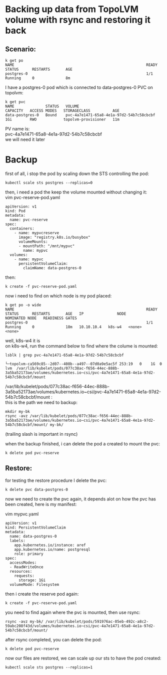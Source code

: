 # Backing up data from TopoLVM volume with rsync and restoring it back

## Scenario:

```
k get po
NAME                                                           READY   STATUS      RESTARTS       AGE
postgres-0                                                     1/1     Running     0              8m
```

I have a postgres-0 pod which is connected to data-postgres-0 PVC on topolvm:  
```
k get pvc
NAME              STATUS   VOLUME                                     CAPACITY   ACCESS MODES   STORAGECLASS          AGE
data-postgres-0   Bound    pvc-4a7e1471-65a8-4e1a-97d2-54b7c58cbcbf   1Gi        RWO            topolvm-provisioner   11m
```

PV name is:  
pvc-4a7e1471-65a8-4e1a-97d2-54b7c58cbcbf  
we will need it later  

# Backup  
first of all, i stop the pod by scaling down the STS controlling the pod:  
```
kubectl scale sts postgres --replicas=0
```

then, i need a pod the keep the volume mounted without changing it:  
vim pvc-reserve-pod.yaml  
```
apiVersion: v1
kind: Pod
metadata:
  name: pvc-reserve
spec:
  containers:
    - name: mypvcreserve
      image: "registry.k8s.io/busybox"
      volumeMounts:
      - mountPath: "/mnt/mypvc"
        name: mypvc
  volumes:
    - name: mypvc
      persistentVolumeClaim:
        claimName: data-postgres-0

```

then:  
```
k create -f pvc-reserve-pod.yaml
```

now i need to find on which node is my pod placed:  
```
k get po -o wide
NAME                                                           READY   STATUS      RESTARTS       AGE   IP               NODE                        NOMINATED NODE   READINESS GATES
postgres-0                                                     1/1     Running     0              18m   10.10.10.4   k8s-w4   <none>           <none>
```

well, k8s-w4 it is  
on k8s-w4, run the command below to find where the colume is mounted:
```
lsblk | grep pvc-4a7e1471-65a8-4e1a-97d2-54b7c58cbcbf

└─topolvm-ca569c85--2d07--408b--a497--07d0a9e5ac5f 253:19   0    1G  0 lvm  /var/lib/kubelet/pods/077c38ac-f656-44ec-888b-3a5ba52173ae/volumes/kubernetes.io~csi/pvc-4a7e1471-65a8-4e1a-97d2-54b7c58cbcbf/mount

```  

/var/lib/kubelet/pods/077c38ac-f656-44ec-888b-3a5ba52173ae/volumes/kubernetes.io~csi/pvc-4a7e1471-65a8-4e1a-97d2-54b7c58cbcbf/mount  :  
this is the path we need to backup:

```
mkdir my-bk
rsync -avz /var/lib/kubelet/pods/077c38ac-f656-44ec-888b-3a5ba52173ae/volumes/kubernetes.io~csi/pvc-4a7e1471-65a8-4e1a-97d2-54b7c58cbcbf/mount/ my-bk/
```

(trailing slash is important in rsync)  

when the backup finished, i can delete the pod a created to mount the pvc:  

```
k delete pod pvc-reserve
```

## Restore:  
for testing the restore procedure I delete the pvc:  
```
k delete pvc data-postgres-0
```

now we need to create the pvc again,
it depends alot on how the pvc has been created, here is my manifest:  

vim mypvc.yaml  
```
apiVersion: v1
kind: PersistentVolumeClaim
metadata:
  name: data-postgres-0
  labels:
    app.kubernetes.io/instance: aref
    app.kubernetes.io/name: postgresql
    role: primary
spec:
  accessModes:
  - ReadWriteOnce
  resources:
    requests:
      storage: 1Gi
  volumeMode: Filesystem
```

then i create the reserve pod again:  
```
k create -f pvc-reserve-pod.yaml
```

you need to find again where the pvc is mounted, then use rsync:
```
rsync -avz my-bk/ /var/lib/kubelet/pods/591976ac-05eb-492c-a8c2-59abc208f43d/volumes/kubernetes.io~csi/pvc-4a7e1471-65a8-4e1a-97d2-54b7c58cbcbf/mount/
```

after rsync completed, you can delete the pod:

```
k delete pod pvc-reserve
```

now our files are restored, we can scale up our sts to have the pod created:  
```
kubectl scale sts postgres --replicas=1
```





